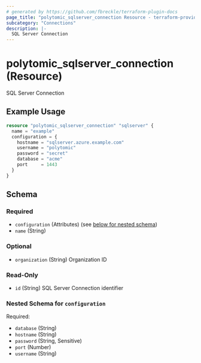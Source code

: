 ```yaml
---
# generated by https://github.com/fbreckle/terraform-plugin-docs
page_title: "polytomic_sqlserver_connection Resource - terraform-provider-polytomic"
subcategory: "Connections"
description: |-
  SQL Server Connection
---
```


# polytomic_sqlserver_connection (Resource)

SQL Server Connection

## Example Usage

```terraform
resource "polytomic_sqlserver_connection" "sqlserver" {
  name = "example"
  configuration = {
    hostname = "sqlserver.azure.example.com"
    username = "polytomic"
    password = "secret"
    database = "acme"
    port     = 1443
  }
}
```

<!-- schema generated by tfplugindocs -->
## Schema

### Required

- `configuration` (Attributes) (see [below for nested schema](#nestedatt--configuration))
- `name` (String)

### Optional

- `organization` (String) Organization ID

### Read-Only

- `id` (String) SQL Server Connection identifier

<a id="nestedatt--configuration"></a>
### Nested Schema for `configuration`

Required:

- `database` (String)
- `hostname` (String)
- `password` (String, Sensitive)
- `port` (Number)
- `username` (String)


